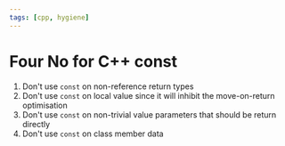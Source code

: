 ```yaml
---
tags: [cpp, hygiene]
---
```


# Four No for C++ const

1. Don't use `const` on non-reference return types
2. Don't use `const` on local value since it will inhibit the move-on-return
   optimisation
3. Don't use `const` on non-trivial value parameters that should be return
   directly
4. Don't use `const` on class member data
